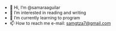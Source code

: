- 👋 Hi, I’m @samaraaguilar
- 👀 I’m interested in reading and writing
- 🌱 I’m currently learning to program
- 📫 How to reach me e-mail: samgtza7@gmail.com

<!---
samaraaguilar/samaraaguilar is a ✨ special ✨ repository because its `README.md` (this file) appears on your GitHub profile.
You can click the Preview link to take a look at your changes.
--->
